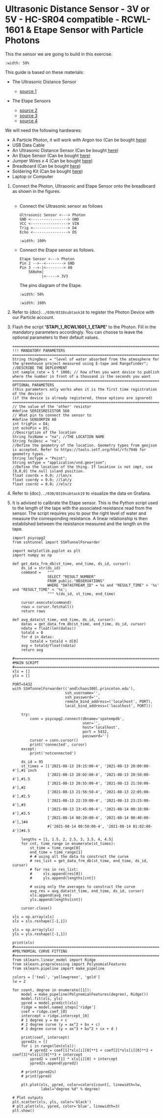 # Ultrasonic Distance Sensor - 3V or 5V - HC-SR04 compatible - RCWL-1601 & Etape Sensor with Particle Photons

This the sensor we are going to build in this exercise.

```{figure} /_static/0206task06/work_eg6_1.jpg
:width: 50%
```

This guide is based on these materials:
- The Ultrasonic Distance Sensor
    - <a href="https://www.adafruit.com/product/4007" target="_blank">source 1</a>

- The Etape Sensors
    - <a href="https://www.adafruit.com/product/3827" target="_blank">source 2</a>
    - <a href="https://cdn-shop.adafruit.com/product-files/3828/3828_standard_datasheet.pdf" target="_blank">source 3</a>
    - <a href="https://learn.adafruit.com/thermistor/using-a-thermistor" target="_blank">source 4</a>

We will need the following hardwares:
- A Particle Photon, it will work with Argon too (Can be bought <a href="https://store.particle.io/collections/gen-2/products/photon" target="_blank">here</a>)
- USB Data Cable
- An Ultrasonic Distance Sensor (Can be bought <a href="https://www.adafruit.com/product/4007" target="_blank">here</a>)
- An Etape Sensor (Can be bought <a href="https://www.adafruit.com/product/3827" target="_blank">here</a>)
- Jumper Wires x 4 (Can be bought <a href="https://www.adafruit.com/product/1956" target="_blank">here</a>)
- Breadboard (Can be bought <a href="https://www.amazon.com/dp/B07DL13RZH/ref=redir_mobile_desktop?_encoding=UTF8&aaxitk=Ha8lI6PHb2sFCtkeyNViLQ&hsa_cr_id=4991273630901&pd_rd_plhdr=t&pd_rd_r=e429b428-9c18-43cc-bdb2-24937613797e&pd_rd_w=SmgRr&pd_rd_wg=zw5Ku&ref_=sbx_be_s_sparkle_mcd_asin_0_img" target="_blank">here</a>)
- Soldering Kit (Can be bought <a href="https://www.amazon.com/Soldering-Iron-Kit-Temperature-Desoldering/dp/B073VDX4B7/ref=sr_1_1_sspa?crid=3TI8MUBYG9QXZ&dchild=1&keywords=soldering+kit&qid=1615313665&s=industrial&sprefix=soldering%2Cindustrial%2C166&sr=1-1-spons&psc=1&smid=A1XLBTH0MIQMMO&spLa=ZW5jcnlwdGVkUXVhbGlmaWVyPUFHUTdTSUtLUkdESUQmZW5jcnlwdGVkSWQ9QTAzODE3MjcyS0REVDQ5U1JLSVk4JmVuY3J5cHRlZEFkSWQ9QTAxMjYzMDYxOTk2N0ZMSjdVUVI2JndpZGdldE5hbWU9c3BfYXRmJmFjdGlvbj1jbGlja1JlZGlyZWN0JmRvTm90TG9nQ2xpY2s9dHJ1ZQ==" target="_blank">here</a>)
- Laptop or Computer

1. Connect the Photon, Ultrasonic and Etape Sensor onto the breadboard as shown in the figures.
    </Br><Br/>
    - Connect the Ultrasonic sensor as follows
      ```
      Ultrasonic Sensor <---> Photon  
      GND <-----------------> GND
      VCC <-----------------> VIN
      Trig <----------------> D4
      Echo <----------------> D5
      ```
      ```{figure} /_static/0206task06/work_eg6_2.jpg
      :width: 100%
      ```

    - Connect the Etape sensor as follows.
      ```
      Etape Sensor <---> Photon  
      Pin 2 -->--<--------> GND
      Pin 3 -->-|<--------> A0
          560ohm|        
                |<-----> 3V3         
      ```
      The pins diagram of the Etape.
      ```{figure} /_static/0206task06/work_eg6_3.png
      :width: 50%
      ```
      ```{figure} /_static/0206task06/work_eg6_4.jpg
      :width: 100%
      ```
2. Refer to {doc}`../030/0318subtask18` to register the Photon Device with our Particle account.

3. Flash the script **'STAPI_1_RCWL1601_1_ETAPE'** to the Photon. Fill in the mandatory parameters accordingly. You can choose to leave the optional parameters to their default values.
    ```
    =============================================================================================
    !!! MANDATORY PARAMETERS
    =============================================================================================
    String thingDesc = "level of water absorbed from the atmosphere for the greenhouse project measured using E-tape and Rangefinder"; //DESCRIBE THE DEPLOYMENT
    int sample_rate = 5 * 1000; // how often you want device to publish where the number in front of a thousand is the seconds you want
    =============================================================================================
    OPTIONAL PARAMETERS
    (this parameters only works when it is the first time registration of the device)
    (if the device is already registered, these options are ignored)
    =============================================================================================
    // the value of the 'other' resistor
    #define SERIESRESISTOR 560    
    // What pin to connect the sensor to
    #define SENSORPIN A0
    int trigPin = D4;
    int echoPin = D5;
    //Description of the location
    String foiName = "na"; //THE LOCATION NAME
    String foiDesc = "na";
    //Define the geometry of the location. Geometry types from geojson is accepted. Refer to https://tools.ietf.org/html/rfc7946 for geometry types.
    String locType = "Point";
    String enType = "application/vnd.geo+json";
    //Define the location of the thing. If location is not impt, use [0,0,0] the null island position.
    float coordx = 0.0; //lon/x
    float coordy = 0.0; //lat/y
    float coordz = 0.0; //elv/z
    ```
4. Refer to  {doc}`../030/0319subtask19` to visualize the data on Grafana.

5. It is advised to calibrate the Etape sensor. This is the Python script used to the length of the tape with the associated resistance read from the sensor. The script requires you to pour the right level of water and measure the corresponding resistance. A linear relationship is then established between the resistance measured and the length on the tape.
    ```
    import psycopg2
    from sshtunnel import SSHTunnelForwarder

    import matplotlib.pyplot as plt
    import numpy as np

    def get_data_frm_db(st_time, end_time, ds_id, cursor):
        ds_id = str(ds_id)
        command =   """
                    SELECT "RESULT_NUMBER"
                    FROM public."OBSERVATIONS"
                    WHERE "DATASTREAM_ID" = %s and "RESULT_TIME" > '%s' and "RESULT_TIME" < '%s';
                    """ %(ds_id, st_time, end_time)

        cursor.execute(command)
        rows = cursor.fetchall()
        return rows

    def avg_data(st_time, end_time, ds_id, cursor):
        datas = get_data_frm_db(st_time, end_time, ds_id, cursor)
        ndata = float(len(datas))
        totald = 0
        for d in datas:
            totald = totald + d[0]
        avg = totald/float(ndata)
        return avg

    #==========================================================================================
    #MAIN SCRIPT
    #==========================================================================================
    xls = []
    yls = []

    PORT=5432
    with SSHTunnelForwarder(('andlchaos300l.princeton.edu'),
                            ssh_username='',
                            ssh_password='',
                            remote_bind_address=('localhost', PORT),
                            local_bind_address=('localhost', PORT)):

        try:
            conn = psycopg2.connect(dbname='spatempdb',
                                    user='',
                                    host='localhost',
                                    port = 5432,
                                    password='')
            cursor = conn.cursor()
            print('connected', cursor)
        except:
            print('notconnected')

        ds_id = 95
        st_times = [['2021-08-13 19:15:00-4', '2021-08-13 20:00:00-4'],#1 inch
                    ['2021-08-13 20:02:00-4', '2021-08-13 20:50:00-4'],#1.5
                    ['2021-08-13 20:55:00-4', '2021-08-13 21:50:00-4'],#2
                    ['2021-08-13 21:56:50-4', '2021-08-13 22:05:00-4'],#2.5
                    ['2021-08-13 22:19:00-4', '2021-08-13 23:25:00-4'],#3
                    ['2021-08-13 23:45:00-4', '2021-08-14 00:10:00-4'],#3.5
                    ['2021-08-14 00:20:00-4', '2021-08-14 00:40:00-4'],]#4
                    #['2021-08-14 00:50:00-4', '2021-08-14 01:02:00-4']]#4.5

        lengths = [1, 1.5, 2, 2.5, 3, 3.5, 4, 4.5]
        for cnt, time_range in enumerate(st_times):
            st_time = time_range[0]
            end_time = time_range[1]
            # # using all the data to construct the curve
            # res_list = get_data_frm_db(st_time, end_time, ds_id, cursor)
            # for res in res_list:
            #     xls.append(res[0])
            #     yls.append(lengths[cnt])

            # using only the averages to construct the curve
            avg_res = avg_data(st_time, end_time, ds_id, cursor)
            xls.append(avg_res)
            yls.append(lengths[cnt])

        cursor.close()

    xls = np.array(xls)
    xls = xls.reshape([-1,1])

    yls = np.array(yls)
    yls = yls.reshape([-1,1])

    print(xls)
    #===========================================================================================
    #POLYNOMIAL CURVE FITTING
    #===========================================================================================
    from sklearn.linear_model import Ridge
    from sklearn.preprocessing import PolynomialFeatures
    from sklearn.pipeline import make_pipeline

    colors = ['teal', 'yellowgreen', 'gold']
    lw = 2

    for count, degree in enumerate([1]):
        model = make_pipeline(PolynomialFeatures(degree), Ridge())
        model.fit(xls, yls)
        ypred = model.predict(xls)
        ridge = model.named_steps['ridge']
        coef = ridge.coef_[0]
        intercept = ridge.intercept_[0]
        # 1 degree y = mx + c
        # 2 degree curve (y = ax^2 + bx + c)
        # 3 degree curve (y = ax^3 + bx^2 + cx + d )

        print(coef, intercept)
        ypred2s = []
        for i in range(len(xls)):
            # ypred2 = coef[1]*xls[i][0]**1 + coef[2]*xls[i][0]**2 + coef[3]*xls[i][0]**3 + intercept
            ypred2 = coef[1] * xls[i][0] + intercept
            ypred2s.append(ypred2)

        # print(ypred2s)
        # print(ypred)

        plt.plot(xls, ypred, color=colors[count], linewidth=lw,
                 label="degree %d" % degree)

    # Plot outputs
    plt.scatter(xls, yls, color='black')
    # plt.plot(xls, ypred, color='blue', linewidth=3)
    plt.show()
    ```
